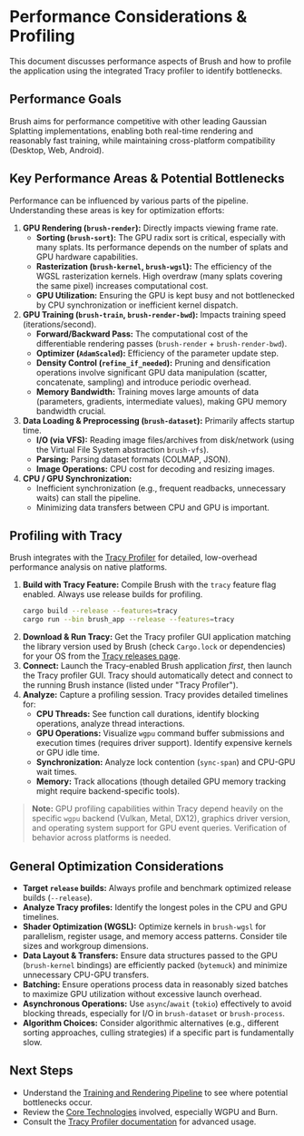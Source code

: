 # Performance Considerations & Profiling

This document discusses performance aspects of Brush and how to profile the application using the integrated Tracy profiler to identify bottlenecks.

## Performance Goals

Brush aims for performance competitive with other leading Gaussian Splatting implementations, enabling both real-time rendering and reasonably fast training, while maintaining cross-platform compatibility (Desktop, Web, Android).

## Key Performance Areas & Potential Bottlenecks

Performance can be influenced by various parts of the pipeline. Understanding these areas is key for optimization efforts:

1.  **GPU Rendering (`brush-render`):** Directly impacts viewing frame rate.
    *   **Sorting (`brush-sort`):** The GPU radix sort is critical, especially with many splats. Its performance depends on the number of splats and GPU hardware capabilities.
    *   **Rasterization (`brush-kernel`, `brush-wgsl`):** The efficiency of the WGSL rasterization kernels. High overdraw (many splats covering the same pixel) increases computational cost.
    *   **GPU Utilization:** Ensuring the GPU is kept busy and not bottlenecked by CPU synchronization or inefficient kernel dispatch.
2.  **GPU Training (`brush-train`, `brush-render-bwd`):** Impacts training speed (iterations/second).
    *   **Forward/Backward Pass:** The computational cost of the differentiable rendering passes (`brush-render` + `brush-render-bwd`).
    *   **Optimizer (`AdamScaled`):** Efficiency of the parameter update step.
    *   **Density Control (`refine_if_needed`):** Pruning and densification operations involve significant GPU data manipulation (scatter, concatenate, sampling) and introduce periodic overhead.
    *   **Memory Bandwidth:** Training moves large amounts of data (parameters, gradients, intermediate values), making GPU memory bandwidth crucial.
3.  **Data Loading & Preprocessing (`brush-dataset`):** Primarily affects startup time.
    *   **I/O (via VFS):** Reading image files/archives from disk/network (using the Virtual File System abstraction `brush-vfs`).
    *   **Parsing:** Parsing dataset formats (COLMAP, JSON).
    *   **Image Operations:** CPU cost for decoding and resizing images.
4.  **CPU / GPU Synchronization:**
    *   Inefficient synchronization (e.g., frequent readbacks, unnecessary waits) can stall the pipeline.
    *   Minimizing data transfers between CPU and GPU is important.

## Profiling with Tracy

Brush integrates with the [Tracy Profiler](https://github.com/wolfpld/tracy) for detailed, low-overhead performance analysis on native platforms.

1.  **Build with Tracy Feature:** Compile Brush with the `tracy` feature flag enabled. Always use release builds for profiling.
    ```bash
    cargo build --release --features=tracy
    cargo run --bin brush_app --release --features=tracy
    ```
2.  **Download & Run Tracy:** Get the Tracy profiler GUI application matching the library version used by Brush (check `Cargo.lock` or dependencies) for your OS from the [Tracy releases page](https://github.com/wolfpld/tracy/releases).
3.  **Connect:** Launch the Tracy-enabled Brush application *first*, then launch the Tracy profiler GUI. Tracy should automatically detect and connect to the running Brush instance (listed under "Tracy Profiler").
4.  **Analyze:** Capture a profiling session. Tracy provides detailed timelines for:
    *   **CPU Threads:** See function call durations, identify blocking operations, analyze thread interactions.
    *   **GPU Operations:** Visualize `wgpu` command buffer submissions and execution times (requires driver support). Identify expensive kernels or GPU idle time.
    *   **Synchronization:** Analyze lock contention (`sync-span`) and CPU-GPU wait times.
    *   **Memory:** Track allocations (though detailed GPU memory tracking might require backend-specific tools).

> **Note:** GPU profiling capabilities within Tracy depend heavily on the specific `wgpu` backend (Vulkan, Metal, DX12), graphics driver version, and operating system support for GPU event queries. Verification of behavior across platforms is needed. <!-- Refined: Keeping TODO for manual cross-platform testing -->

## General Optimization Considerations

*   **Target `release` builds:** Always profile and benchmark optimized release builds (`--release`).
*   **Analyze Tracy profiles:** Identify the longest poles in the CPU and GPU timelines.
*   **Shader Optimization (WGSL):** Optimize kernels in `brush-wgsl` for parallelism, register usage, and memory access patterns. Consider tile sizes and workgroup dimensions.
*   **Data Layout & Transfers:** Ensure data structures passed to the GPU (`brush-kernel` bindings) are efficiently packed (`bytemuck`) and minimize unnecessary CPU-GPU transfers.
*   **Batching:** Ensure operations process data in reasonably sized batches to maximize GPU utilization without excessive launch overhead.
*   **Asynchronous Operations:** Use `async`/`await` (`tokio`) effectively to avoid blocking threads, especially for I/O in `brush-dataset` or `brush-process`.
*   **Algorithm Choices:** Consider algorithmic alternatives (e.g., different sorting approaches, culling strategies) if a specific part is fundamentally slow.

## Next Steps

*   Understand the [Training and Rendering Pipeline](./training-and-rendering.md) to see where potential bottlenecks occur.
*   Review the [Core Technologies](./core-technologies.md) involved, especially WGPU and Burn.
*   Consult the [Tracy Profiler documentation](https://github.com/wolfpld/tracy) for advanced usage. 